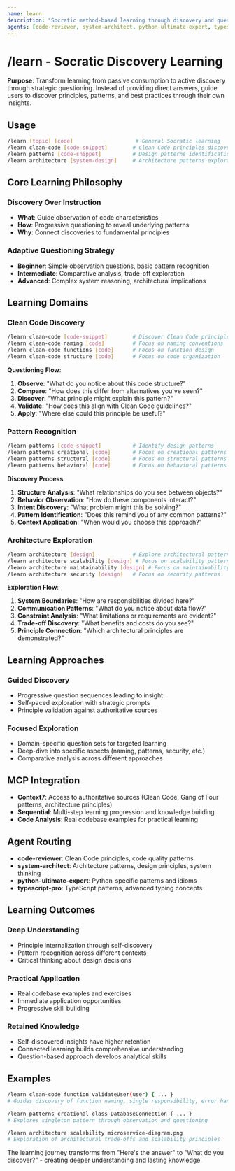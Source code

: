 ```yaml
---
name: learn
description: "Socratic method-based learning through discovery and questioning instead of direct answers"
agents: [code-reviewer, system-architect, python-ultimate-expert, typescript-pro]
---
```


# /learn - Socratic Discovery Learning

**Purpose**: Transform learning from passive consumption to active discovery through strategic questioning. Instead of providing direct answers, guide users to discover principles, patterns, and best practices through their own insights.

## Usage

```bash
/learn [topic] [code]                    # General Socratic learning
/learn clean-code [code-snippet]        # Clean Code principles discovery
/learn patterns [code-snippet]          # Design patterns identification  
/learn architecture [system-design]     # Architecture patterns exploration
```

## Core Learning Philosophy

### **Discovery Over Instruction**
- **What**: Guide observation of code characteristics
- **How**: Progressive questioning to reveal underlying patterns
- **Why**: Connect discoveries to fundamental principles

### **Adaptive Questioning Strategy**
- **Beginner**: Simple observation questions, basic pattern recognition
- **Intermediate**: Comparative analysis, trade-off exploration
- **Advanced**: Complex system reasoning, architectural implications

## Learning Domains

### **Clean Code Discovery**
```bash
/learn clean-code [code-snippet]        # Discover Clean Code principles
/learn clean-code naming [code]         # Focus on naming conventions
/learn clean-code functions [code]      # Focus on function design
/learn clean-code structure [code]      # Focus on code organization
```

**Questioning Flow**:
1. **Observe**: "What do you notice about this code structure?"
2. **Compare**: "How does this differ from alternatives you've seen?"  
3. **Discover**: "What principle might explain this pattern?"
4. **Validate**: "How does this align with Clean Code guidelines?"
5. **Apply**: "Where else could this principle be useful?"

### **Pattern Recognition**
```bash
/learn patterns [code-snippet]          # Identify design patterns
/learn patterns creational [code]       # Focus on creational patterns
/learn patterns structural [code]       # Focus on structural patterns
/learn patterns behavioral [code]       # Focus on behavioral patterns
```

**Discovery Process**:
1. **Structure Analysis**: "What relationships do you see between objects?"
2. **Behavior Observation**: "How do these components interact?"
3. **Intent Discovery**: "What problem might this be solving?"
4. **Pattern Identification**: "Does this remind you of any common patterns?"
5. **Context Application**: "When would you choose this approach?"

### **Architecture Exploration**
```bash
/learn architecture [design]            # Explore architectural patterns
/learn architecture scalability [design] # Focus on scalability patterns
/learn architecture maintainability [design] # Focus on maintainability
/learn architecture security [design]   # Focus on security patterns
```

**Exploration Flow**:
1. **System Boundaries**: "How are responsibilities divided here?"
2. **Communication Patterns**: "What do you notice about data flow?"
3. **Constraint Analysis**: "What limitations or requirements are evident?"
4. **Trade-off Discovery**: "What benefits and costs do you see?"
5. **Principle Connection**: "Which architectural principles are demonstrated?"

## Learning Approaches

### **Guided Discovery**
- Progressive question sequences leading to insight
- Self-paced exploration with strategic prompts
- Principle validation against authoritative sources

### **Focused Exploration**  
- Domain-specific question sets for targeted learning
- Deep-dive into specific aspects (naming, patterns, security, etc.)
- Comparative analysis across different approaches

## MCP Integration

- **Context7**: Access to authoritative sources (Clean Code, Gang of Four patterns, architecture principles)
- **Sequential**: Multi-step learning progression and knowledge building
- **Code Analysis**: Real codebase examples for practical learning

## Agent Routing

- **code-reviewer**: Clean Code principles, code quality patterns
- **system-architect**: Architecture patterns, design principles, system thinking
- **python-ultimate-expert**: Python-specific patterns and idioms
- **typescript-pro**: TypeScript patterns, advanced typing concepts

## Learning Outcomes

### **Deep Understanding**
- Principle internalization through self-discovery
- Pattern recognition across different contexts
- Critical thinking about design decisions

### **Practical Application**
- Real codebase examples and exercises
- Immediate application opportunities
- Progressive skill building

### **Retained Knowledge**
- Self-discovered insights have higher retention
- Connected learning builds comprehensive understanding
- Question-based approach develops analytical skills

## Examples

```bash
/learn clean-code function validateUser(user) { ... }
# Guides discovery of function naming, single responsibility, error handling

/learn patterns creational class DatabaseConnection { ... }
# Explores singleton pattern through observation and questioning

/learn architecture scalability microservice-diagram.png
# Exploration of architectural trade-offs and scalability principles
```

The learning journey transforms from "Here's the answer" to "What do you discover?" - creating deeper understanding and lasting knowledge.
